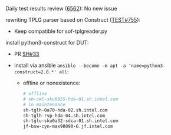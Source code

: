 
Daily test results review ([6562](https://sof-ci.sh.intel.com/#/result/planresultdetail/6562)): No new issue

rewriting TPLG parser based on Construct ([TEST#755](https://github.com/thesofproject/sof-test/pull/755)):

* Keep compatible for sof-tplgreader.py

install python3-construct for DUT:

* PR [SH#33](https://github.com/intel-innersource/drivers.audio.ci.sof-sh/pull/33)

* install via ansible `ansible --become -m apt -a 'name=python3-construct=2.8.*' all`:

  * offline or nonexistence:

    ```sh
    # offline
    # sh-cml-sku0955-hda-01.sh.intel.com
    # in maintenance
    sh-tglh-0a70-hda-02.sh.intel.com
    sh-tglh-rvp-hda-04.sh.intel.com
    sh-tglu-sku0a32-sdca-01.sh.intel.com
    jf-bsw-cyn-max98090-6.jf.intel.com
    ```
